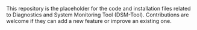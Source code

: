 This repository is the placeholder for the code and installation files related to Diagnostics and System Monitoring Tool (DSM-Tool). 
Contributions are welcome if they can add a new feature or improve an existing one. 